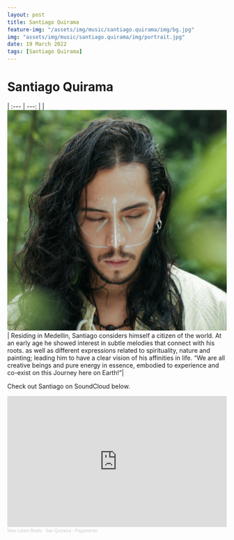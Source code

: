 ```yaml
---
layout: post
title: Santiago Quirama
feature-img: "/assets/img/music/santiago.quirama/img/bg.jpg"
img: "assets/img/music/santiago.quirama/img/portrait.jpg"
date: 19 March 2022
tags: [Santiago Quirama]
---
```


# Santiago Quirama

| :--- | ---: |
| ![](/assets/img/music/santiago.quirama/img/portrait.jpg) | Residing in Medellin, Santiago considers himself a citizen of the world. At an early age he showed interest in subtle melodies that connect with his roots. as well as different expressions related to spirituality, nature and painting; leading him to have a clear vision of his affinities in life. “We are all creative beings and pure energy in essence, embodied to experience and co-exist on this Journey here on Earth!”|

Check out Santiago on SoundCloud below.

<iframe width="100%" height="300" scrolling="no" frameborder="no" allow="autoplay" src="https://w.soundcloud.com/player/?url=https%3A//api.soundcloud.com/tracks/872037097&color=%23213e12&auto_play=false&hide_related=false&show_comments=true&show_user=true&show_reposts=false&show_teaser=true&visual=true"></iframe><div style="font-size: 10px; color: #cccccc;line-break: anywhere;word-break: normal;overflow: hidden;white-space: nowrap;text-overflow: ellipsis; font-family: Interstate,Lucida Grande,Lucida Sans Unicode,Lucida Sans,Garuda,Verdana,Tahoma,sans-serif;font-weight: 100;"><a href="https://soundcloud.com/newlatambeats" title="New Latam Beats" target="_blank" style="color: #cccccc; text-decoration: none;">New Latam Beats</a> · <a href="https://soundcloud.com/newlatambeats/san-quirama-pagamento" title="San Quirama - Pagamento" target="_blank" style="color: #cccccc; text-decoration: none;">San Quirama - Pagamento</a></div>
